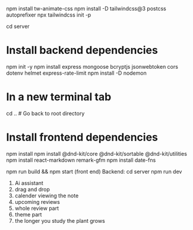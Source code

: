 npm install tw-animate-css
npm install -D tailwindcss@3 postcss autoprefixer
npx tailwindcss init -p

cd server
# Install backend dependencies
npm init -y
npm install express mongoose bcryptjs jsonwebtoken cors dotenv helmet express-rate-limit
npm install -D nodemon

# In a new terminal tab
cd .. # Go back to root directory

# Install frontend dependencies
npm install
npm install @dnd-kit/core @dnd-kit/sortable @dnd-kit/utilities
npm install react-markdown remark-gfm
npm install date-fns

npm run build && npm start (front end)
Backend:
cd server
npm run dev


1) Ai assistant
2) drag and drop
3) calender viewing the note
4) upcoming reviews
5) whole review part
6) theme part
7) the longer you study the plant grows





